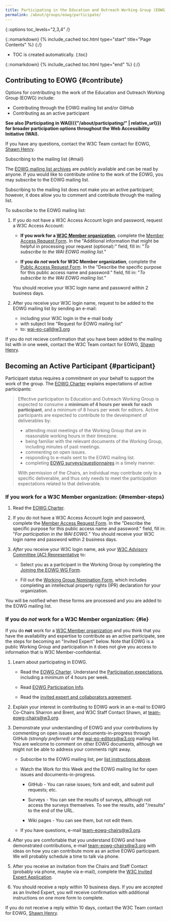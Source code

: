 ```yaml
---
title: Participating in the Education and Outreach Working Group (EOWG)
permalink: /about/groups/eowg/participate/
---
```


{::options toc_levels="2,3,4" /}

{::nomarkdown}
{% include_cached toc.html type="start" title="Page Contents" %}
{:/}

-   TOC is created automatically.
{:toc}

{::nomarkdown}
{% include_cached toc.html type="end" %}
{:/}

## Contributing to EOWG {#contribute}

Options for contributing to the work of the Education and Outreach Working Group (EOWG) include:

-   Contributing through the EOWG mailing list and/or GitHub
-   Contributing as an active participant

**See also [Participating in WAI]({{"/about/participating/" | relative_url}}) for broader participation options throughout the Web Accessibility Initiative (WAI).**

If you have any questions, contact the W3C Team contact for EOWG, [Shawn Henry](https://www.w3.org/People/Shawn/).

Subscribing to the mailing list {#mail}

The [EOWG mailing list archives](http://lists.w3.org/Archives/Public/w3c-wai-eo/) are publicly available and can be read by anyone. If you would like to contribute online to the work of the EOWG, you may subscribe to the EOWG mailing list.

Subscribing to the mailing list does not make you an active participant; however, it does allow you to comment and contribute through the mailing list.

To subscribe to the EOWG mailing list:

1.  If you do not have a W3C Access Account login and password, request a W3C Access Account:

    -   **If you work for a [W3C Member organization](https://www.w3.org/Consortium/Member/List)**, complete the [Member Access Request Form](http://cgi.w3.org/MemberAccess/). In the "Additional information that might be helpful in processing your request (optional):" field, fill in: "*To subscribe to the WAI EOWG mailing list.*"

    -   **If you do *not* work for W3C Member organization**, complete the [Public Access Request Form](http://cgi.w3.org/MemberAccess/Public). In the "Describe the specific purpose for this public access name and password:" field, fill in: "*To subscribe to the WAI EOWG mailing list.*"
    
    You should receive your W3C login name and password within 2 business days.

2.  After you receive your W3C login name, request to be added to the EOWG mailing list by sending an e-mail:
    -   including your W3C login in the e-mail body
    -   with subject line "Request for EOWG mailing list"
    -   to: wai-eo-call@w3.org

If you do not recieve confirmation that you have been added to the mailing list with in one week, contact the W3C Team contact for EOWG, [Shawn Henry](https://www.w3.org/people/shawn/).

## Becoming an Active Participant {#participant}

Participant status requires a commitment on your behalf to support the
work of the group. The [EOWG
Charter](http://www.w3.org/WAI/EO/2015/charter6-2015-09#participation)
explains expectations of active participants:

> Effective participation to Education and Outreach Working Group is expected to consume a **minimum of 4 hours per week for each participant**, and a minimum of 8 hours per week for editors. Active participants are expected to contribute to the development of deliverables by:
>
> -   attending most meetings of the Working Group that are in reasonable working hours in their timezone.
> -   being familiar with the relevant documents of the Working Group, including minutes of past meetings.
> -   commenting on open issues.
> -   responding to e-mails sent to the EOWG mailing list.
> -   completing [EOWG surveys/questionnaires](http://www.w3.org/2002/09/wbs/35532/all) in a timely manner.
>
> With permission of the Chairs, an individual may contribute only to a
> specific deliverable, and thus only needs to meet the participation
> expectations related to that deliverable.

### If you work for a W3C Member organization: {#member-steps}

1.  Read the [EOWG Charter](https://www.w3.org/WAI/EO/2015/charter6-2015-09).

2.  If you do not have a W3C Access Account login and password, complete the [Member Access Request Form](http://cgi.w3.org/MemberAccess/). In the "Describe the specific purpose for this public access name and password:" field, fill in: "*For participation in the WAI EOWG.*" You should receive your W3C login name and password within 2 business days.

3.  *After* you receive your W3C login name, ask your [W3C Advisory Committee (AC) Representative](http://www.w3.org/Member/ACList.html) to:

    -   Select you as a participant in the Working Group by completing the [Joining the EOWG WG Form](/2004/01/pp-impl/35532/join).

    -   Fill out the [Working Group Nomination Form](/2004/01/pp-impl/35532/change), which includes completing an intellectual property rights (IPR) declaration for your organization.

You will be notified when these forms are processed and you are added to the EOWG mailing list.

### If you do *not* work for a W3C Member organization: {#ie}

If you do **not** work for a [W3C Member organization](http://www.w3.org/Consortium/Member/List) and you think that you have the availability and expertise to contribute as an active participate, see the steps for becoming an "Invited Expert" below. Note that EOWG is a public Working Group and participation in it does not give you access to information that is W3C Member-confidential.

1.  Learn about participating in EOWG.

    -   Read the [EOWG Charter](/WAI/EO/2015/charter6-2015-09). Understand the [Participation expectations](https://www.w3.org/WAI/EO/2015/charter6-2015-09#participation), including a minimum of 4 hours per week.

    -   Read [EOWG Participation Info](https://www.w3.org/WAI/EO/wiki/EOWG_Participation_Info).

    -   Read the [invited expert and collaborators agreement](http://www.w3.org/Consortium/Legal/collaborators-agreement).

2.  Explain your interest in contributing to EOWG work in an e-mail to EOWG Co-Chairs Sharron and Brent, and W3C Staff Contact Shawn, at [team-eowg-chairs@w3.org](mailto:team-eowg-chairs@w3.org?subject=EOWG%20Contribution).

3.  Demonstrate your understanding of EOWG and your contributions by commenting on open issues and documents-in-progress through GitHub *(strongly preferred)* or the <wai-eo-editors@w3.org> mailing list. You are welcome to comment on other EOWG documents, although we might not be able to address your comments right away.

    -   Subscribe to the EOWG mailing list, per [list instructions above](#mail).

    -   Watch the Work for this Week and the EOWG mailing list for open issues and documents-in-progress.

        -   GitHub - You can raise issues; fork and edit, and submit pull requests; etc.

        -   Surveys - You can see the results of surveys, although not access the surveys themselves. To see the results, add "/results" to the end of the URL.

        -   Wiki pages - You can see them, but not edit them.

    -   If you have questions, e-mail [team-eowg-chairs@w3.org](mailto:team-eowg-chairs@w3.org?subject=EOWG%20participation).

4.  After you are comfortable that you understand EOWG and have demonstrated contributions, e-mail [team-eowg-chairs@w3.org](mailto:team-eowg-chairs@w3.org?subject=EOWG%20participation) with ideas on how you can contribute more as an active EOWG participant. We will probably schedule a time to talk via phone.

5.  After you receive an invitation from the Chairs and Staff Contact (probably via phone, maybe via e-mail), complete the [W3C Invited Expert Application](https://www.w3.org/2002/09/wbs/1/ieapp/).

6.  You should receive a reply within 10 business days. If you are accepted as an Invited Expert, you will receive confirmation with additional instructions on one more form to complete.

  If you do not receive a reply within 10 days, contact the W3C Team contact for EOWG, [Shawn Henry](https://www.w3.org/People/Shawn/).
